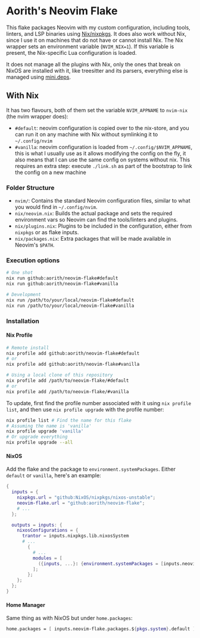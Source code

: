 # Aorith's Neovim Flake

This flake packages Neovim with my custom configuration, including tools, linters, and LSP binaries using [Nix/nixpkgs](https://nixos.org/).
It does also work without Nix, since I use it on machines that do not have or cannot install Nix.
The Nix wrapper sets an environment variable (`NVIM_NIX=1`). If this variable is present, the Nix-specific Lua configuration is loaded.

It does not manage all the plugins with Nix, only the ones that break on NixOS are installed with it, like treesitter and its parsers, everything else is managed using [mini.deps](https://github.com/echasnovski/mini.nvim/blob/main/readmes/mini-deps.md).

## With Nix

It has two flavours, both of them set the variable `NVIM_APPNAME` to `nvim-nix` (the nvim wrapper does):

- `#default`: neovim configuration is copied over to the nix-store, and you can run it on any machine with Nix without symlinking it to `~/.config/nvim`
- `#vanilla`: neovim configuration is loaded from `~/.config/$NVIM_APPNAME`, this is what I usually use as it allows modifying the config on the fly, it also means that I can use the same config on systems without nix. This requires an extra step: execute `./link.sh` as part of the bootstrap to link the config on a new machine

### Folder Structure

- `nvim/`: Contains the standard Neovim configuration files, similar to what you would find in `~/.config/nvim`.
- `nix/neovim.nix`: Builds the actual package and sets the required environment vars so Neovim can find the tools/linters and plugins.
- `nix/plugins.nix`: Plugins to be included in the configuration, either from `nixpkgs` or as flake inputs.
- `nix/packages.nix`: Extra packages that will be made available in Neovim's `$PATH`.

### Execution options

```sh
# One shot
nix run github:aorith/neovim-flake#default
nix run github:aorith/neovim-flake#vanilla

# Development
nix run /path/to/your/local/neovim-flake#default
nix run /path/to/your/local/neovim-flake#vanilla
```

### Installation

#### Nix Profile

```sh
# Remote install
nix profile add github:aorith/neovim-flake#default
# or
nix profile add github:aorith/neovim-flake#vanilla

# Using a local clone of this repository
nix profile add /path/to/neovim-flake/#default
# or
nix profile add /path/to/neovim-flake/#vanilla
```

To update, first find the profile number associated with it using `nix profile list`, and then use `nix profile upgrade` with the profile number:

```sh
nix profile list # Find the name for this flake
# Assuming the name is 'vanilla'
nix profile upgrade 'vanilla'
# Or upgrade everything
nix profile upgrade --all
```

#### NixOS

Add the flake and the package to `environment.systemPackages`. Either `default` or `vanilla`, here's an example:

```nix
{
  inputs = {
    nixpkgs.url = "github:NixOS/nixpkgs/nixos-unstable";
    neovim-flake.url = "github:aorith/neovim-flake";
    # ...
  };

  outputs = inputs: {
    nixosConfigurations = {
      trantor = inputs.nixpkgs.lib.nixosSystem
      # ...
        {
          # ...
          modules = [
            ({inputs, ...}: {environment.systemPackages = [inputs.neovim-flake.packages.${system}.default];})
          ];
        };
    };
  };
}
```

#### Home Manager

Same thing as with NixOS but under `home.packages`:

```nix
home.packages = [ inputs.neovim-flake.packages.${pkgs.system}.default ];
```
